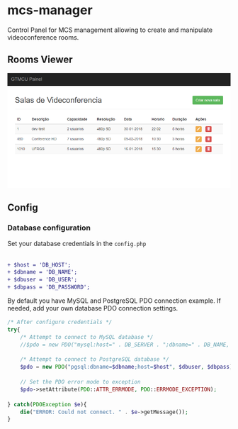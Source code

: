# mcs-manager
Control Panel for MCS management allowing to create and manipulate videoconference rooms.

## Rooms Viewer ##

![alt text](images/dash.PNG "Rooms viewer")


## Config ##

### Database configuration ###
Set your database credentials in the `config.php`
```diff

+ $host = 'DB_HOST';
+ $dbname = 'DB_NAME';
+ $dbuser = 'DB_USER';
+ $dbpass = 'DB_PASSWORD';
```
By default you have MySQL and PostgreSQL PDO connection example. If needed, add your own database PDO connection settings.
```php
/* After configure credentials */
try{
    /* Attempt to connect to MySQL database */
    //$pdo = new PDO("mysql:host=" . DB_SERVER . ";dbname=" . DB_NAME, DB_USERNAME, DB_PASSWORD);

    /* Attempt to connect to PostgreSQL database */
    $pdo = new PDO("pgsql:dbname=$dbname;host=$host", $dbuser, $dbpass) or die("error") ;
    
    // Set the PDO error mode to exception
    $pdo->setAttribute(PDO::ATTR_ERRMODE, PDO::ERRMODE_EXCEPTION);

} catch(PDOException $e){
    die("ERROR: Could not connect. " . $e->getMessage());
}
```



